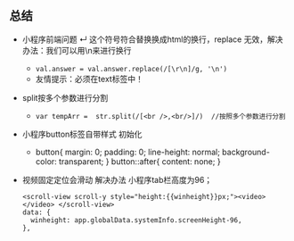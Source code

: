 ## 总结
 - 小程序前端问题 ↵ 这个符号符合替换换成html的换行，replace 无效，解决办法：我们可以用\n来进行换行
   - `val.answer = val.answer.replace(/[\r\n]/g, '\n')`
   - 友情提示：必须在text标签中！
   
 - split按多个参数进行分割
   -    `var tempArr =  str.split(/[<br />,<br/>]/)  //按照多个参数进行分割`

-  小程序button标签自带样式 初始化
   -  button{
          margin: 0;
          padding: 0;
          line-height: normal;
          background-color: transparent;
       }
     button::after{
         content: none;
     }
  
  

 - 视频固定定位会滑动 解决办法 小程序tab栏高度为96；

       <scroll-view scroll-y style="height:{{winheight}}px;"><video></video> </scroll-view>
       data: {
         winheight: app.globalData.systemInfo.screenHeight-96,
       },

